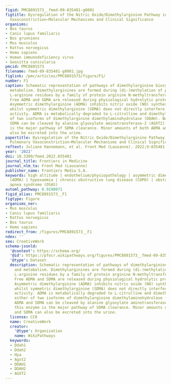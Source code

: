```yaml
---
figid: PMC8891573__fmed-09-835481-g0001
figtitle: Dysregulation of the Nitric Oxide/Dimethylarginine Pathway in Hypoxic Pulmonary
  Vasoconstriction—Molecular Mechanisms and Clinical Significance
organisms:
- Bos taurus
- Canis lupus familiaris
- Bos grunniens
- Mus musculus
- Rattus norvegicus
- Homo sapiens
- Human immunodeficiency virus
- Geositta cunicularia
pmcid: PMC8891573
filename: fmed-09-835481-g0001.jpg
figlink: /pmc/articles/PMC8891573/figure/F1/
number: F1
caption: Schematic representation of pathways of dimethylarginine biosynthesis and
  metabolism. Dimethylarginines are formed during (di-)methylation of protein-bound
  L-arginine residues by a family of protein arginine N-methyltransferases (PRMTs).
  Free ADMA and SDMA are released during physiological hydrolytic protein turnover.
  Asymmetric dimethylarginine (ADMA) inhibits nitric oxide (NO) synthesis from L-arginine,
  whilst symmetric dimethylarginine (SDMA) does not directly interfere with NO synthase
  activity. ADMA is metabolically degraded to L-citrulline and dimethylamine by either
  of two isoforms of dimethylarginine dimethylaminohydrolase (DDAH). Both ADMA and
  SDMA can be cleaved by alanine glyoxylate aminotransferase-2 (AGXT2); this enzyme
  is the major pathway of SDMA clearance. Minor amounts of both ADMA and SDMA can
  also be excreted into the urine.
papertitle: Dysregulation of the Nitric Oxide/Dimethylarginine Pathway in Hypoxic
  Pulmonary Vasoconstriction—Molecular Mechanisms and Clinical Significance.
reftext: Juliane Hannemann, et al. Front Med (Lausanne). 2022;9:835481.
year: '2022'
doi: 10.3389/fmed.2022.835481
journal_title: Frontiers in Medicine
journal_nlm_ta: Front Med (Lausanne)
publisher_name: Frontiers Media S.A.
keywords: high altitude | endothelium/physiopathology | asymmetric dimethylarginine
  (ADMA) | hypoxaemia | chronic obstructive lung disease (COPD) | obstructive sleep
  apnea syndrome (OSAS)
automl_pathway: 0.9198071
figid_alias: PMC8891573__F1
figtype: Figure
organisms_ner:
- Mus musculus
- Canis lupus familiaris
- Rattus norvegicus
- Bos taurus
- Homo sapiens
redirect_from: /figures/PMC8891573__F1
ndex: ''
seo: CreativeWork
schema-jsonld:
  '@context': https://schema.org/
  '@id': https://pfocr.wikipathways.org/figures/PMC8891573__fmed-09-835481-g0001.html
  '@type': Dataset
  description: Schematic representation of pathways of dimethylarginine biosynthesis
    and metabolism. Dimethylarginines are formed during (di-)methylation of protein-bound
    L-arginine residues by a family of protein arginine N-methyltransferases (PRMTs).
    Free ADMA and SDMA are released during physiological hydrolytic protein turnover.
    Asymmetric dimethylarginine (ADMA) inhibits nitric oxide (NO) synthesis from L-arginine,
    whilst symmetric dimethylarginine (SDMA) does not directly interfere with NO synthase
    activity. ADMA is metabolically degraded to L-citrulline and dimethylamine by
    either of two isoforms of dimethylarginine dimethylaminohydrolase (DDAH). Both
    ADMA and SDMA can be cleaved by alanine glyoxylate aminotransferase-2 (AGXT2);
    this enzyme is the major pathway of SDMA clearance. Minor amounts of both ADMA
    and SDMA can also be excreted into the urine.
  license: CC0
  name: CreativeWork
  creator:
    '@type': Organization
    name: WikiPathways
  keywords:
  - Ddah1
  - Ddah2
  - Hya
  - Agxt2
  - DDAH1
  - DDAH2
  - AGXT2
---
```

